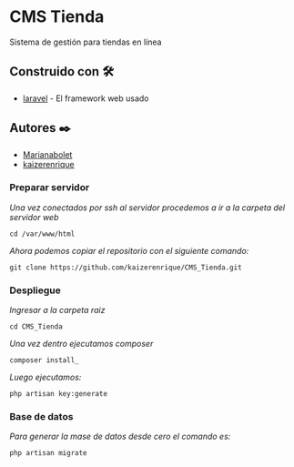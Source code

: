 # CMS Tienda

Sistema de gestión para tiendas en línea 

## Construido con 🛠️
* [laravel](https://laravel.com/) - El framework web usado

## Autores ✒️
* [Marianabolet](https://github.com/marianabolet)
* [kaizerenrique](https://github.com/kaizerenrique)


### Preparar servidor
_Una vez conectados por ssh al servidor procedemos a ir a la carpeta del servidor web_
```
cd /var/www/html
```
_Ahora podemos copiar el repositorio con el siguiente comando:_
```
git clone https://github.com/kaizerenrique/CMS_Tienda.git
``` 
### Despliegue
_Ingresar a la carpeta raiz_
```
cd CMS_Tienda
```
_Una vez dentro ejecutamos composer_
```
composer install_
```
_Luego ejecutamos:_
```
php artisan key:generate
```

### Base de datos
_Para generar la mase de datos desde cero el comando es:_
```
php artisan migrate
```
